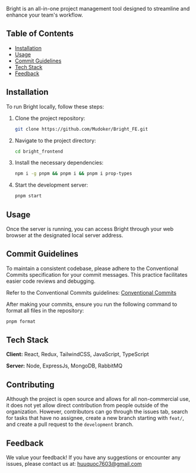 Bright is an all-in-one project management tool designed to streamline and enhance your team's workflow.

## Table of Contents

- [Installation](#installation)
- [Usage](#usage)
- [Commit Guidelines](#commit-guidelines)
- [Tech Stack](#tech-stack)
- [Feedback](#feedback)

## Installation

To run Bright locally, follow these steps:

1. Clone the project repository:
    ```bash
    git clone https://github.com/Mudoker/Bright_FE.git
    ```

2. Navigate to the project directory:
    ```bash
    cd bright_frontend
    ```

3. Install the necessary dependencies:
    ```bash
    npm i -g pnpm && pnpm i && pnpm i prop-types
    ```

4. Start the development server:
    ```bash
    pnpm start
    ```

## Usage

Once the server is running, you can access Bright through your web browser at the designated local server address.

## Commit Guidelines

To maintain a consistent codebase, please adhere to the Conventional Commits specification for your commit messages. This practice facilitates easier code reviews and debugging.

Refer to the Conventional Commits guidelines: [Conventional Commits](https://www.conventionalcommits.org/en/v1.0.0/)

After making your commits, ensure you run the following command to format all files in the repository:
```bash
pnpm format
```

## Tech Stack

**Client:** React, Redux, TailwindCSS, JavaScript, TypeScript

**Server:** Node, ExpressJs, MongoDB, RabbitMQ

## Contributing

Although the project is open source and allows for all non-commercial use, it does not yet allow direct contribution from people outside of the organization. However, contributors can go through the issues tab, search for tasks that have no assignee, create a new branch starting with `feat/`, and create a pull request to the `development` branch.

## Feedback

We value your feedback! If you have any suggestions or encounter any issues, please contact us at: <huuquoc7603@gmail.com>
